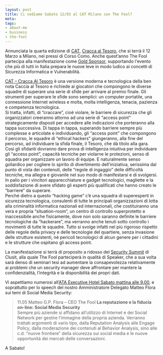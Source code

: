 ```yaml
--- 
layout: post
title: Ci vediamo Sabato 12/03 al CAT Milano con The Fool?
meta: 
tags: 
- about-me
- business
- the-fool
---
```

Annunciata la quarta edizione di [CAT][cat], [Cracca al Tesoro][cat], che si terrà il 12 Marzo a Milano, nei pressi di Corso Como. Anche quest’anno The Fool partecipa alla manifestazione come [Gold Sponsor](http://www.wardriving.it/sponsor/), supportando l'evento che più di tutti in Italia prepara le nuove leve in modo ludico ai concetti di Sicurezza Informatica e Vulnerabilità.  

[CAT  – Cracca Al Tesoro][cat] è una versione moderna e tecnologica della ben nota Caccia al Tesoro e richiede ai giocatori che compongono le diverse squadre di superare una serie di sfide per arrivare al premio finale.
Gli strumenti per superare le sfide sono semplici: un computer portatile, una connessione Internet wireless e molta, molta intelligenza, tenacia, pazienza e competenza tecnologica.  
Si tratta, infatti, di “craccare”, cioè violare, le barriere di sicurezza che gli organizzatori creeranno attorno ad una serie di “access point” strategicamente disposti per accedere alle indicazioni che porteranno alla tappa successiva.
Di tappa in tappa, superando barriere sempre più complesse e articolate e individuando, gli “access point” che compongono il percorso, le squadre di “ethical hackers” giungeranno, alla fine del percorso, ad individuare la sfida finale, il Tesoro, che dà titolo alla gara.  
Così gli sfidanti dovranno dare prova di intelligenza intuitiva per individuare gli “access point”, capacità tecniche per violarne le protezioni, senso di squadra per organizzare un lavoro di équipe. E naturalmente senso goliardico per cogliere lo spirito di divertimento dell’iniziativa, serissima dal punto di vista dei contenuti, delle “regole di ingaggio” delle difficoltà tecniche, ma allegra e giovanile nel suo modo di manifestarsi e di svolgersi.
In palio per i vincitori apparecchiature e gadget tecnologici, magliette e la soddisfazione di avere sfidato gli esperti più qualificati che hanno creato le “barriere” da superare.  
Perché dietro a questo “hacking game” c’è una squadra di superesperti in sicurezza tecnologica, consulenti di tutte le principali organizzazioni di lotta alla criminalità informatica nazionali ed internazionali, che costituiranno una vera e propria “situation-room“, un centro di controllo superprotetto e inaccessibile anche fisicamente, dove non solo saranno definite le barriere tecnologiche da “hackerare”, ma verranno anche tenuti sotto controllo i movimenti di tutte le squadre. 
Tutto si svolge infatti nel più rigoroso rispetto delle regole della privacy e delle tecnologie del quartiere, senza invasione delle strutture esistenti, nè pericoli tecnologici di alcun genere per i cittadini e le strutture che ospitano gli access point.  
  
La manifestazione si terrà di proposito a ridosso del [Security Summit][summit] di Clusit, alla quale The Fool parteciperà in qualità di Speaker, che a sua volta sarà denso di seminari tesi ad aumentare la consapevolezza relativamente ai problemi che un security manager deve affrontare per mantere la confidenzialità, l’integrità e la disponibilità dei propri dati.  
  
Vi aspettiamo numerosi all’[ATA Executive Hotel Sabato mattina alle 9.00](http://www.wardriving.it/programma-2/), e soprattutto per lo speech del nostro Amministratore Delegato Matteo Flora sui temi di Social Media Security:

> 11.05 Matteo G.P. Flora – CEO The Fool
> **La reputazione e la fiducia on-line: Social Media Security**  
> Sempre più aziende si affidano all’utilizzo di Internet e dei Social Network per gestire l’immagine della propria azienda. Verranno trattati argomenti di vario tipo, dalla Reputation Analysis alle Engage Policy, dalla moderazione dei contenuti al Behavior Analysis, sino alle c.d. “nuove frontiere” della sicurezza sui social media e le nuove opportunità dei mercati delle conversazioni.
  
A Sabato!  

[cat]: http://www.wardriving.it/
[summit]: https://www.securitysummit.it/
